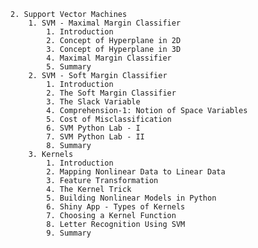     2. Support Vector Machines
        1. SVM - Maximal Margin Classifier
            1. Introduction
            2. Concept of Hyperplane in 2D
            3. Concept of Hyperplane in 3D
            4. Maximal Margin Classifier
            5. Summary
        2. SVM - Soft Margin Classifier
            1. Introduction
            2. The Soft Margin Classifier
            3. The Slack Variable
            4. Comprehension-1: Notion of Space Variables
            5. Cost of Misclassification
            6. SVM Python Lab - I
            7. SVM Python Lab - II
            8. Summary
        3. Kernels
            1. Introduction
            2. Mapping Nonlinear Data to Linear Data
            3. Feature Transformation
            4. The Kernel Trick
            5. Building Nonlinear Models in Python
            6. Shiny App - Types of Kernels
            7. Choosing a Kernel Function
            8. Letter Recognition Using SVM
            9. Summary
